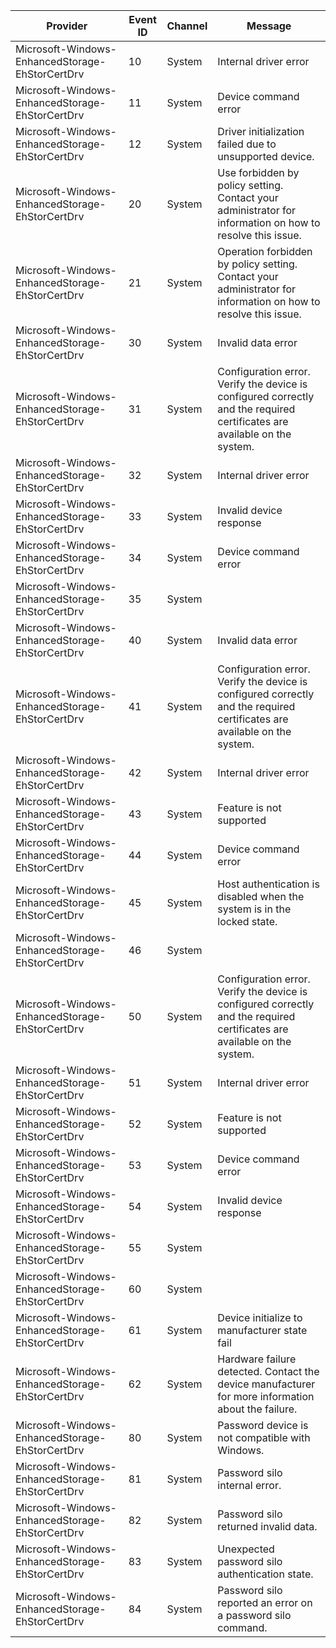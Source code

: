 Provider                                         |  Event ID  |  Channel  |  Message
-------------------------------------------------|------------|-----------|---------------------------------------------------------------------------------------------------------------------------
Microsoft-Windows-EnhancedStorage-EhStorCertDrv  |  10        |  System   |  Internal driver error
Microsoft-Windows-EnhancedStorage-EhStorCertDrv  |  11        |  System   |  Device command error
Microsoft-Windows-EnhancedStorage-EhStorCertDrv  |  12        |  System   |  Driver initialization failed due to unsupported device.
Microsoft-Windows-EnhancedStorage-EhStorCertDrv  |  20        |  System   |  Use forbidden by policy setting. Contact your administrator for information on how to resolve this issue.
Microsoft-Windows-EnhancedStorage-EhStorCertDrv  |  21        |  System   |  Operation forbidden by policy setting. Contact your administrator for information on how to resolve this issue.
Microsoft-Windows-EnhancedStorage-EhStorCertDrv  |  30        |  System   |  Invalid data error
Microsoft-Windows-EnhancedStorage-EhStorCertDrv  |  31        |  System   |  Configuration error. Verify the device is configured correctly and the required certificates are available on the system.
Microsoft-Windows-EnhancedStorage-EhStorCertDrv  |  32        |  System   |  Internal driver error
Microsoft-Windows-EnhancedStorage-EhStorCertDrv  |  33        |  System   |  Invalid device response
Microsoft-Windows-EnhancedStorage-EhStorCertDrv  |  34        |  System   |  Device command error
Microsoft-Windows-EnhancedStorage-EhStorCertDrv  |  35        |  System   |
Microsoft-Windows-EnhancedStorage-EhStorCertDrv  |  40        |  System   |  Invalid data error
Microsoft-Windows-EnhancedStorage-EhStorCertDrv  |  41        |  System   |  Configuration error. Verify the device is configured correctly and the required certificates are available on the system.
Microsoft-Windows-EnhancedStorage-EhStorCertDrv  |  42        |  System   |  Internal driver error
Microsoft-Windows-EnhancedStorage-EhStorCertDrv  |  43        |  System   |  Feature is not supported
Microsoft-Windows-EnhancedStorage-EhStorCertDrv  |  44        |  System   |  Device command error
Microsoft-Windows-EnhancedStorage-EhStorCertDrv  |  45        |  System   |  Host authentication is disabled when the system is in the locked state.
Microsoft-Windows-EnhancedStorage-EhStorCertDrv  |  46        |  System   |
Microsoft-Windows-EnhancedStorage-EhStorCertDrv  |  50        |  System   |  Configuration error. Verify the device is configured correctly and the required certificates are available on the system.
Microsoft-Windows-EnhancedStorage-EhStorCertDrv  |  51        |  System   |  Internal driver error
Microsoft-Windows-EnhancedStorage-EhStorCertDrv  |  52        |  System   |  Feature is not supported
Microsoft-Windows-EnhancedStorage-EhStorCertDrv  |  53        |  System   |  Device command error
Microsoft-Windows-EnhancedStorage-EhStorCertDrv  |  54        |  System   |  Invalid device response
Microsoft-Windows-EnhancedStorage-EhStorCertDrv  |  55        |  System   |
Microsoft-Windows-EnhancedStorage-EhStorCertDrv  |  60        |  System   |
Microsoft-Windows-EnhancedStorage-EhStorCertDrv  |  61        |  System   |  Device initialize to manufacturer state fail
Microsoft-Windows-EnhancedStorage-EhStorCertDrv  |  62        |  System   |  Hardware failure detected. Contact the device manufacturer for more information about the failure.
Microsoft-Windows-EnhancedStorage-EhStorCertDrv  |  80        |  System   |  Password device is not compatible with Windows.
Microsoft-Windows-EnhancedStorage-EhStorCertDrv  |  81        |  System   |  Password silo internal error.
Microsoft-Windows-EnhancedStorage-EhStorCertDrv  |  82        |  System   |  Password silo returned invalid data.
Microsoft-Windows-EnhancedStorage-EhStorCertDrv  |  83        |  System   |  Unexpected password silo authentication state.
Microsoft-Windows-EnhancedStorage-EhStorCertDrv  |  84        |  System   |  Password silo reported an error on a password silo command.